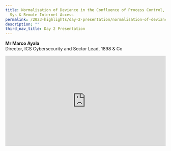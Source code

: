 ```yaml
---
title: Normalisation of Deviance in the Confluence of Process Control, Safety
  Sys & Remote Internet Access
permalink: /2023-highlights/day-2-presentation/normalisation-of-deviance-in-the-confluence-of-process-control/
description: ""
third_nav_title: Day 2 Presentation
---
```

<b>Mr Marco Ayala</b><br> Director, ICS Cybersecurity and Sector Lead, 1898 &amp; Co

<div class="video-container">
<iframe width="853" height="315" src="https://www.youtube.com/embed/5KvCdtYqiq0?si=ibphTBQvrlZI-pwl" frameborder="0" allow="accelerometer; autoplay; encrypted-media; gyroscope; picture-in-picture" allowfullscreen=""></iframe></div>









<style type="text/css"> 
	    .video-container {
      position: relative;
      padding-bottom: 56.25%; /* 16:9 */
      height: 0;
    }
    .video-container iframe {
      position: absolute;
      top: 0;
      left: 0;
      width: 100%;
      height: 100%;
    }
	</style>
